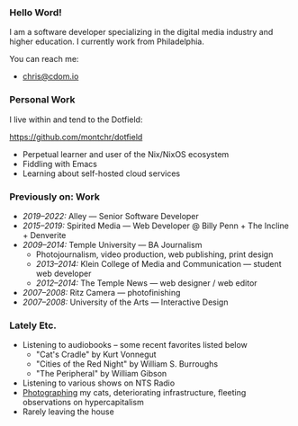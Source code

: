 ### Hello Word!

I am a software developer specializing in the digital media industry and higher education. I currently work from Philadelphia.

You can reach me:

- [chris@cdom.io](mailto:chris@cdom.io)

### Personal Work

I live within and tend to the Dotfield:

https://github.com/montchr/dotfield

- Perpetual learner and user of the Nix/NixOS ecosystem
- Fiddling with Emacs
- Learning about self-hosted cloud services

### Previously on: Work

- *2019–2022:* Alley — Senior Software Developer
- *2015–2019:* Spirited Media — Web Developer @ Billy Penn + The Incline + Denverite
- *2009–2014:* Temple University — BA Journalism
  - Photojournalism, video production, web publishing, print design
  - *2013–2014:* Klein College of Media and Communication — student web developer
  - *2012–2014:* The Temple News — web designer / web editor
- *2007–2008:* Ritz Camera — photofinishing
- *2007–2008:* University of the Arts — Interactive Design

### Lately Etc.

- Listening to audiobooks – some recent favorites listed below
  - "Cat's Cradle" by Kurt Vonnegut
  - "Cities of the Red Night" by William S. Burroughs
  - "The Peripheral" by William Gibson
- Listening to various shows on NTS Radio
- [Photographing](https://www.instagram.com/catachresis.lamonte/) my cats, deteriorating infrastructure, fleeting observations on hypercapitalism
- Rarely leaving the house
